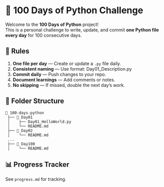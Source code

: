 # 🐍 100 Days of Python Challenge

Welcome to the **100 Days of Python** project!  
This is a personal challenge to write, update, and commit **one Python file every day** for 100 consecutive days.

## 📌 Rules
1. **One file per day** — Create or update a `.py` file daily.
2. **Consistent naming** — Use format: Day01_Description.py
3. **Commit daily** — Push changes to your repo.
4. **Document learnings** — Add comments or notes.
5. **No skipping** — If missed, double the next day’s work.

## 📂 Folder Structure
```
📁 100-days-python
 ├── 📁 Day01
 │    ├── Day01_HelloWorld.py
 │    └── README.md
 ├── 📁 Day02
 │    └── README.md
 ...
 ├── 📁 Day100
 │    └── README.md
```

## 📊 Progress Tracker
See `progress.md` for tracking.
